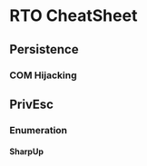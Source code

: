 # RTO CheatSheet

## Persistence

### COM Hijacking

<TODO>
  
## PrivEsc
  
### Enumeration
  
#### SharpUp
